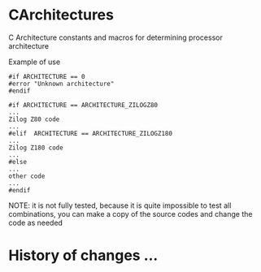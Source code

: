 # CArchitectures
C Architecture constants and macros for determining processor architecture

Example of use

```
#if ARCHITECTURE == 0
#error "Unknown architecture"
#endif

#if ARCHITECTURE == ARCHITECTURE_ZILOGZ80
...
Zilog Z80 code
...
#elif  ARCHITECTURE == ARCHITECTURE_ZILOGZ180
...
Zilog Z180 code
...
#else
...
other code
...
#endif
```

NOTE: 
it is not fully tested, 
because it is quite impossible to test all combinations, 
you can make a copy of the source codes and change the code as needed


# History of changes ...
